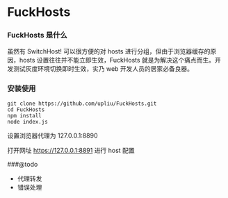 # FuckHosts

### FuckHosts 是什么
虽然有 SwitchHost! 可以很方便的对 hosts 进行分组，但由于浏览器缓存的原因，hosts 设置往往并不能立即生效，FuckHosts 就是为解决这个痛点而生。开发测试灰度环境切换即时生效，实乃 web 开发人员的居家必备良器。

### 安装使用
```
git clone https://github.com/upliu/FuckHosts.git
cd FuckHosts
npm install
node index.js
```

设置浏览器代理为 127.0.0.1:8890

打开网址 https://127.0.0.1:8891 进行 host 配置

###@todo
- 代理转发
- 错误处理